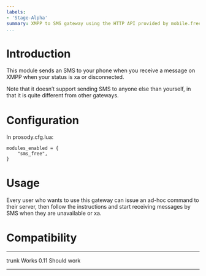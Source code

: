 ```yaml
---
labels:
- 'Stage-Alpha'
summary: XMPP to SMS gateway using the HTTP API provided by mobile.free.fr
...
```


Introduction
============

This module sends an SMS to your phone when you receive a message on XMPP when
your status is xa or disconnected.

Note that it doesn’t support sending SMS to anyone else than yourself, in that
it is quite different from other gateways.

Configuration
=============

In prosody.cfg.lua:

    modules_enabled = {
        "sms_free",
    }

Usage
=====

Every user who wants to use this gateway can issue an ad-hoc command to their
server, then follow the instructions and start receiving messages by SMS when
they are unavailable or xa.

Compatibility
=============

  ----- -----------
  trunk Works
  0.11  Should work
  ----- -----------
